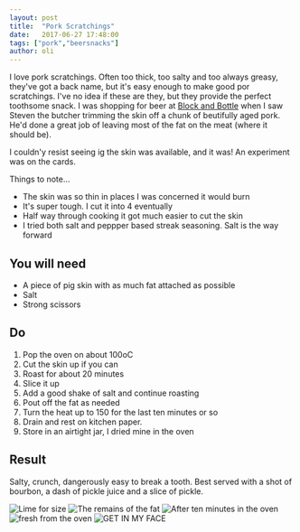```yaml
---
layout: post
title:  "Pork Scratchings"
date:   2017-06-27 17:48:00
tags: ["pork","beersnacks"]
author: oli
---
```


I love pork scratchings.  Often too thick, too salty and too always greasy, they've got a back name, but it's easy enough to make good por scratchings.  I've no idea if these are they, but they provide the perfect toothsome snack.  I was shopping for beer at [Block and Bottle](http://www.blocknbottle.co.uk/) when I saw Steven the butcher trimming the skin off a chunk of beutifully aged pork.  He'd done a great job of leaving most of the fat on the meat (where it should be).

I couldn'y resist seeing ig the skin was available, and it was!  An experiment was on the cards.

Things to note...

* The skin was so thin in places I was concerned it would burn
* It's super tough.  I cut it into 4 eventually
* Half way through cooking it got much easier to cut the skin
* I tried both salt and peppper based streak seasoning.  Salt is the way forward

## You will need


* A piece of pig skin with as much fat attached as possible
* Salt
* Strong scissors

## Do

1. Pop the oven on about 100oC
2. Cut the skin up if you can
3. Roast for about 20 minutes
4. Slice it up
5. Add a good shake of salt and continue roasting
6. Pout off the fat as needed
7. Turn the heat up to 150 for the last ten minutes or so
8. Drain and rest on kitchen paper.
9. Store in an airtight jar, I dried mine in the oven
 

## Result

Salty, crunch, dangerously easy to break a tooth.  Best served with a shot of bourbon, a dash of pickle juice and a slice of pickle.  

![Lime for size](/images/blog/pork-scratchings/pork-scratchings-00.jpg)
![The remains of the fat](/images/blog/pork-scratchings/pork-scratchings-01.jpg)
![After ten minutes in the oven](/images/blog/pork-scratchings/pork-scratchings-02.jpg)
![fresh from the oven](/images/blog/pork-scratchings/pork-scratchings-03.jpg)
![GET IN MY FACE](/images/blog/pork-scratchings/pork-scratchings-04.jpg)

